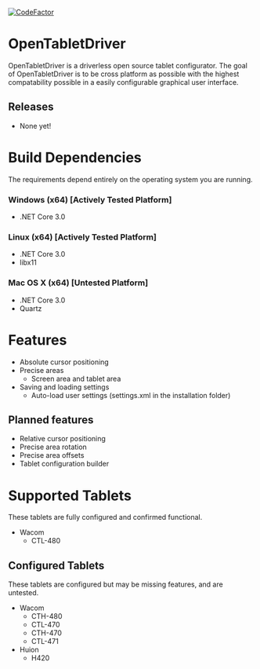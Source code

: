 [![CodeFactor](https://www.codefactor.io/repository/github/infinityghost/opentabletdriver/badge/master)](https://www.codefactor.io/repository/github/infinityghost/opentabletdriver/overview/master)

# OpenTabletDriver
OpenTabletDriver is a driverless open source tablet configurator. The goal of OpenTabletDriver is to be cross platform as possible with the highest compatability possible in a easily configurable graphical user interface.

## Releases

- None yet!

# Build Dependencies
The requirements depend entirely on the operating system you are running.

### Windows (x64) [Actively Tested Platform]
  - .NET Core 3.0

### Linux (x64) [Actively Tested Platform]
  - .NET Core 3.0
  - libx11

### Mac OS X (x64) [Untested Platform]
  - .NET Core 3.0
  - Quartz

# Features
- Absolute cursor positioning
- Precise areas
  - Screen area and tablet area
- Saving and loading settings
  - Auto-load user settings (settings.xml in the installation folder)

## Planned features
- Relative cursor positioning
- Precise area rotation
- Precise area offsets
- Tablet configuration builder

#

# Supported Tablets
These tablets are fully configured and confirmed functional.
- Wacom
  - CTL-480

## Configured Tablets
These tablets are configured but may be missing features, and are untested.
- Wacom
  - CTH-480
  - CTL-470
  - CTH-470
  - CTL-471
- Huion
  - H420